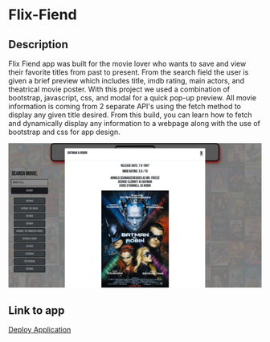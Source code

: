 # Flix-Fiend

## Description 

Flix Fiend app was built for the movie lover who wants to save and view their favorite titles from past to present.
From the search field the user is given a brief preview which includes title, imdb rating, main actors, and theatrical 
movie poster. With this project we used a combination of bootstrap, javascript, css, and modal for a quick pop-up 
preview. All movie information is coming from 2 separate API's using the fetch method to display any given title
desired. From this build, you can learn how to fetch and dynamically display any information to a webpage along
with the use of bootstrap and css for app design.


![image](./assets/images/screenshot.png)

## Link to app

[Deploy Application][def]

[def]: "https://vinsanity97.github.io/FlixFiend/"